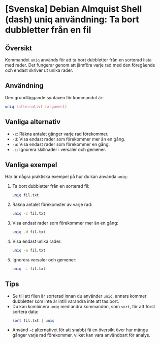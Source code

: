 # [Svenska] Debian Almquist Shell (dash) uniq användning: Ta bort dubbletter från en fil

## Översikt
Kommandot `uniq` används för att ta bort dubbletter från en sorterad lista med rader. Det fungerar genom att jämföra varje rad med den föregående och endast skriver ut unika rader.

## Användning
Den grundläggande syntaxen för kommandot är:

```bash
uniq [alternativ] [argument]
```

## Vanliga alternativ
- `-c`: Räkna antalet gånger varje rad förekommer.
- `-d`: Visa endast rader som förekommer mer än en gång.
- `-u`: Visa endast rader som förekommer en gång.
- `-i`: Ignorera skillnader i versaler och gemener.

## Vanliga exempel
Här är några praktiska exempel på hur du kan använda `uniq`:

1. Ta bort dubbletter från en sorterad fil:
   ```bash
   uniq fil.txt
   ```

2. Räkna antalet förekomster av varje rad:
   ```bash
   uniq -c fil.txt
   ```

3. Visa endast rader som förekommer mer än en gång:
   ```bash
   uniq -d fil.txt
   ```

4. Visa endast unika rader:
   ```bash
   uniq -u fil.txt
   ```

5. Ignorera versaler och gemener:
   ```bash
   uniq -i fil.txt
   ```

## Tips
- Se till att filen är sorterad innan du använder `uniq`, annars kommer dubbletter som inte är intill varandra inte att tas bort.
- Du kan kombinera `uniq` med andra kommandon, som `sort`, för att först sortera data:
  ```bash
  sort fil.txt | uniq
  ```
- Använd `-c` alternativet för att snabbt få en översikt över hur många gånger varje rad förekommer, vilket kan vara användbart för analys.